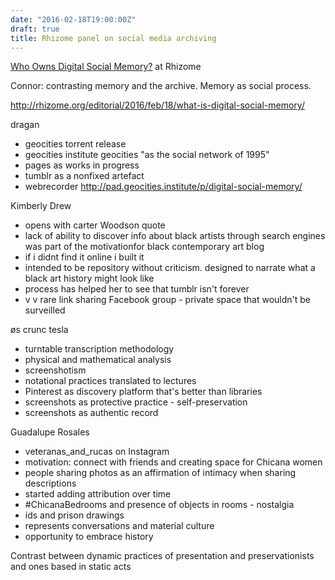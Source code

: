 ```yaml
---
date: "2016-02-18T19:00:00Z"
draft: true
title: Rhizome panel on social media archiving
---
```


[Who Owns Digital Social Memory?](http://livestream.com/newmuseum/events/4837386) at Rhizome

Connor: contrasting memory and the archive. Memory as social process. 

<http://rhizome.org/editorial/2016/feb/18/what-is-digital-social-memory/>

dragan
* geocities torrent release
* geocities institute
geocities "as the social network of 1995"
* pages as works in progress
* tumblr as a nonfixed artefact
* webrecorder
<http://pad.geocities.institute/p/digital-social-memory/>

Kimberly Drew
* opens with carter Woodson quote
* lack of ability to discover info about black artists through search engines was part of the motivationfor black contemporary art blog
* if i didnt find it online i built it
* intended to be repository without criticism. designed to narrate what a black art history might look like
* process has helped her to see that tumblr isn't forever
* v v rare link sharing Facebook group - private space that wouldn't be surveilled

øs crunc tesla
* turntable transcription methodology
* physical and mathematical analysis 
* screenshotism
* notational practices translated to lectures
* Pinterest as discovery platform that's better than libraries
* screenshots as protective practice - self-preservation 
* screenshots as authentic record

Guadalupe Rosales
* veteranas_and_rucas on Instagram 
* motivation: connect with friends and creating space for Chicana women
* people sharing photos as an affirmation of intimacy when sharing descriptions 
* started adding attribution over time 
* #ChicanaBedrooms and presence of objects in rooms - nostalgia
* ids and prison drawings
* represents conversations and material culture
* opportunity to embrace history



Contrast between dynamic practices of presentation and preservationists and ones based in static acts 